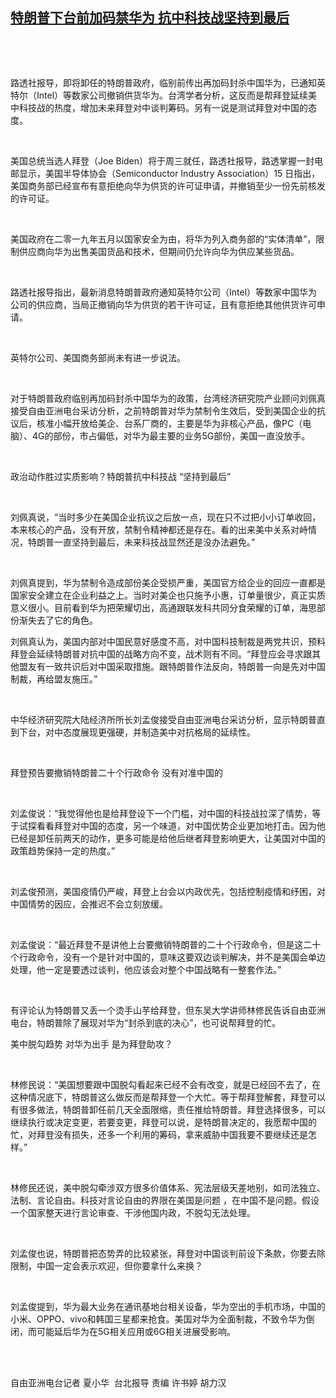 <!--1610967632000-->
[特朗普下台前加码禁华为 抗中科技战坚持到最后](https://www.rfa.org/mandarin/yataibaodao/gangtai/hx1-01182021055930.html)
------

<p> </p><p> </p><p>路透社报导，即将卸任的特朗普政府，临别前传出再加码封杀中国华为，已通知英特尔（Intel）等数家公司撤销供货华为。台湾学者分析，这反而是帮拜登延续美中科技战的热度，增加未来拜登对中谈判筹码。另有一说是测试拜登对中国的态度。</p><p> </p><p>美国总统当选人拜登（Joe Biden）将于周三就任，路透社报导，路透掌握一封电邮显示，美国半导体协会（Semiconductor Industry Association）15 日指出，美国商务部已经宣布有意拒绝向华为供货的许可证申请，并撤销至少一份先前核发的许可证。</p><p> </p><p>美国政府在二零一九年五月以国家安全为由，将华为列入商务部的“实体清单”，限制供应商向华为出售美国货品和技术，但期间仍允许向华为供应某些货品。</p><p> </p><p>路透社报导指出，最新消息特朗普政府通知英特尔公司（Intel）等数家中国华为公司的供应商，当局正撤销向华为供货的若干许可证，且有意拒绝其他供货许可申请。</p><p> </p><p>英特尔公司、美国商务部尚未有进一步说法。</p><p> </p><p>对于特朗普政府临别再加码封杀中国华为的政策，台湾经济研究院产业顾问刘佩真接受自由亚洲电台采访分析，之前特朗普对华为禁制令生效后，受到美国企业的抗议后，核准小幅开放给美企、台系厂商的，主要是华为非核心产品，像PC（电脑）、4G的部份，市占偏低，对华为最主要的业务5G部份，美国一直没放手。</p><p> </p><p>政治动作胜过实质影响？特朗普抗中科技战 “坚持到最后”</p><p> </p><p>刘佩真说，“当时多少在美国企业抗议之后放一点，现在只不过把小小订单收回，本来核心的产品，没有开放，禁制令精神都还是存在。看的出来美中关系对峙情况，特朗普一直坚持到最后，未来科技战显然还是没办法避免。”</p><p> </p><p>刘佩真提到，华为禁制令造成部份美企受损严重，美国官方给企业的回应一直都是国家安全建立在企业利益之上。当时对美企也只施予小惠，订单量很少，真正实质意义很小。目前看到华为把荣耀切出，高通跟联发科共同分食荣耀的订单，海思部份渐失去了它的角色。</p><p>刘佩真认为，美国内部对中国民意好感度不高，对中国科技制裁是两党共识，预料拜登会延续特朗普对抗中国的战略方向不变，战术则有不同。“拜登应会寻求跟其他盟友有一致共识后对中国采取措施。跟特朗普作法反向，特朗普一向是先对中国制裁，再给盟友施压。”</p><p> </p><p>中华经济研究院大陆经济所所长刘孟俊接受自由亚洲电台采访分析，显示特朗普直到下台，对中态度展现更强硬，并制造美中对抗格局的延续性。</p><p> </p><p>拜登预告要撤销特朗普二十个行政命令 没有对准中国的</p><p> </p><p>刘孟俊说：“我觉得他也是给拜登设下一个门槛，对中国的科技战拉深了情势，等于试探看看拜登对中国的态度，另一个味道，对中国优势企业更加地打击。因为他已经是卸任前两天的动作，更多可能是给他后继者拜登影响更大，让美国对中国的政策趋势保持一定的热度。”</p><p> </p><p>刘孟俊预测，美国疫情仍严峻，拜登上台会以内政优先，包括控制疫情和纾困，对中国情势的因应，会推迟不会立刻放缓。</p><p> </p><p>刘孟俊说：“最近拜登不是讲他上台要撤销特朗普的二十个行政命令，但是这二十个行政命令，没有一个是针对中国的，意味这要双边谈判解决，并不是美国会单边处理，他一定是要透过谈判，他应该会对整个中国战略有一整套作法。”</p><p> </p><p>有评论认为特朗普又丢一个烫手山芋给拜登，但东吴大学讲师林修民告诉自由亚洲电台，特朗普除了展现对华为“封杀到底的决心”，也可说帮拜登的忙。</p><p></p><p>美中脱勾趋势 对华为出手 是为拜登助攻？</p><p> </p><p>林修民说：“美国想要跟中国脱勾看起来已经不会有改变，就是已经回不去了，在这种情况底下，特朗普这么做反而是帮拜登一个大忙。等于帮拜登解套，拜登可以有很多做法，特朗普卸任前几天全面限缩，责任推给特朗普。拜登选择很多，可以继续执行或决定变更，若要变更，拜登可以说，是特朗普决定的，我愿帮中国的忙，对拜登没有损失，还多一个利用的筹码，拿来威胁中国我要不要继续还是怎样。”</p><p> </p><p>林修民还说，美中脱勾牵涉双方很多价值体系、宪法层级天差地别，如司法独立、法制、言论自由。科技对言论自由的界限在美国是问题 ，在中国不是问题。假设一个国家整天进行言论审查、干涉他国内政，不脱勾无法处理。</p><p> </p><p>刘孟俊也说，特朗普把态势弄的比较紧张，拜登对中国谈判前设下条款，你要去除限制，中国一定会表示欢迎，但你要拿什么来换？</p><p> </p><p>刘孟俊提到，华为最大业务在通讯基地台相关设备，华为空出的手机市场，中国的小米、OPPO、vivo和韩国三星都来抢食。美国对华为全面制裁，不致令华为倒闭，而可能延后华为在5G相关应用或6G相关进展受影响。</p><p><br/><br/></p><p>自由亚洲电台记者 夏小华  台北报导 责编 许书婷 胡力汉</p>
